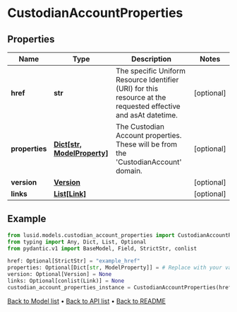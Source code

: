 # CustodianAccountProperties

## Properties
Name | Type | Description | Notes
------------ | ------------- | ------------- | -------------
**href** | **str** | The specific Uniform Resource Identifier (URI) for this resource at the requested effective and asAt datetime. | [optional] 
**properties** | [**Dict[str, ModelProperty]**](ModelProperty.md) | The Custodian Account properties. These will be from the &#39;CustodianAccount&#39; domain. | [optional] 
**version** | [**Version**](Version.md) |  | [optional] 
**links** | [**List[Link]**](Link.md) |  | [optional] 
## Example

```python
from lusid.models.custodian_account_properties import CustodianAccountProperties
from typing import Any, Dict, List, Optional
from pydantic.v1 import BaseModel, Field, StrictStr, conlist

href: Optional[StrictStr] = "example_href"
properties: Optional[Dict[str, ModelProperty]] = # Replace with your value
version: Optional[Version] = None
links: Optional[conlist(Link)] = None
custodian_account_properties_instance = CustodianAccountProperties(href=href, properties=properties, version=version, links=links)

```

[Back to Model list](../README.md#documentation-for-models) &#8226; [Back to API list](../README.md#documentation-for-api-endpoints) &#8226; [Back to README](../README.md)

